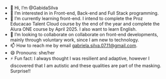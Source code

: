 - 👋 Hi, I’m @GabidaSilva
- 👀 I’m interested in in Front-end, Back-end and Full Stack programming.
- 🌱 I’m currently learning front-end. I intend to complete the Proz Educacao Talent Cloud course by the end of the year and complete the Alura ONE course by April 2025.
I also want to learn English.
- 💞️ I’m looking to collaborate on collaborate on front-end developments, mainly through voluntary work, since I am new to technology.
- 📫 How to reach me by email gabriela.silva.07.11@gmail.com.
- 😄 Pronouns: she/her
- ⚡ Fun fact: I always thought I was resilient and adaptive, however I discovered that I am autistic and these qualities are part of the masking. Surprise!!

<!---
GabidaSilva/GabidaSilva is a ✨ special ✨ repository because its `README.md` (this file) appears on your GitHub profile.
You can click the Preview link to take a look at your changes.
--->
